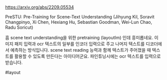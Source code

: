 https://arxiv.org/abs/2209.05534

PreSTU: Pre-Training for Scene-Text Understanding (Jihyung Kil, Soravit Changpinyo, Xi Chen, Hexiang Hu, Sebastian Goodman, Wei-Lun Chao, Radu Soricut)

흠 scene text understanding을 위한 pretraining (layoutlm) 인데 흥미롭네요. 이미지 패치 입력과 ocr 텍스트의 일부를 인코더 입력으로 주고 나머지 텍스트를 디코더에서 예측하는 방식입니다. scene text reading 능력과 함께 텍스트가 주어졌을 때 텍스트를 활용할 수 있도록 만든다는 아이디어군요. 파인튜닝시에는 ocr 텍스트를 입력으로 받습니다.

#layout 